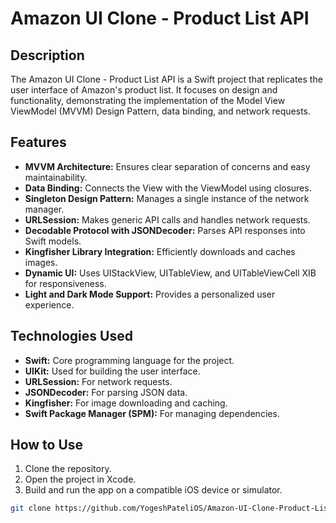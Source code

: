 # Amazon UI Clone - Product List API

## Description
The Amazon UI Clone - Product List API is a Swift project that replicates the user interface of Amazon's product list. It focuses on design and functionality, demonstrating the implementation of the Model View ViewModel (MVVM) Design Pattern, data binding, and network requests.

## Features
- **MVVM Architecture:** Ensures clear separation of concerns and easy maintainability.
- **Data Binding:** Connects the View with the ViewModel using closures.
- **Singleton Design Pattern:** Manages a single instance of the network manager.
- **URLSession:** Makes generic API calls and handles network requests.
- **Decodable Protocol with JSONDecoder:** Parses API responses into Swift models.
- **Kingfisher Library Integration:** Efficiently downloads and caches images.
- **Dynamic UI:** Uses UIStackView, UITableView, and UITableViewCell XIB for responsiveness.
- **Light and Dark Mode Support:** Provides a personalized user experience.

## Technologies Used
- **Swift:** Core programming language for the project.
- **UIKit:** Used for building the user interface.
- **URLSession:** For network requests.
- **JSONDecoder:** For parsing JSON data.
- **Kingfisher:** For image downloading and caching.
- **Swift Package Manager (SPM):** For managing dependencies.

## How to Use
1. Clone the repository.
2. Open the project in Xcode.
3. Build and run the app on a compatible iOS device or simulator.

```bash
git clone https://github.com/YogeshPateliOS/Amazon-UI-Clone-Product-List-API.git
